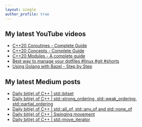 ```yaml
---
layout: single
author_profile: true
---
```


## My latest YouTube videos

<!--START_SECTION:youtube-->
* [C++20 Coroutines - Complete Guide](https://www.youtube.com/watch?v=w-dmOHhBX9o)
* [C++20 Concepts  - Complete Guide](https://www.youtube.com/watch?v=1So7onMFxJM)
* [C++20 Modules - A complete guide](https://www.youtube.com/watch?v=WRCwciJ5MTE)
* [Best way to manage your dotfiles #linux #git #shorts](https://www.youtube.com/watch?v=LHrB4TcU1JM)
* [Using Golang with Bazel - Step by Step](https://www.youtube.com/watch?v=mXLrk0ipwz4)
<!--END_SECTION:youtube-->

## My latest Medium posts

<!--START_SECTION:medium-->
* [Daily bit(e) of C++ | std::bitset](https://medium.com/@simontoth/daily-bit-e-of-c-std-bitset-e3183b217629?source=rss-1e1de1006a93------2)
* [Daily bit(e) of C++ | std::strong_ordering, std::weak_ordering, std::partial_ordering](https://medium.com/@simontoth/daily-bit-e-of-c-std-strong-ordering-std-weak-ordering-std-partial-ordering-3656b1f12c18?source=rss-1e1de1006a93------2)
* [Daily bit(e) of C++ | std::all_of, std::any_of and std::none_of](https://medium.com/@simontoth/daily-bit-e-of-c-std-all-of-std-any-of-and-std-none-of-c44cfafbab84?source=rss-1e1de1006a93------2)
* [Daily bit(e) of C++ | Swinging movement](https://medium.com/@simontoth/daily-bit-e-of-c-swinging-movement-35360b381a14?source=rss-1e1de1006a93------2)
* [Daily bit(e) of C++ | std::move_iterator](https://medium.com/@simontoth/daily-bit-e-of-c-std-move-iterator-cba62d2053ac?source=rss-1e1de1006a93------2)
<!--END_SECTION:medium-->